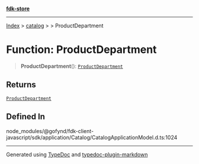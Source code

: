 [**fdk-store**](../../../README.md)
***

[Index](../../../API.md) > [catalog](../../README.md) > [<internal>](../README.md) > ProductDepartment

# Function: ProductDepartment

> **ProductDepartment**(): [`ProductDepartment`](../type-aliases/type-alias.ProductDepartment.md)

## Returns

[`ProductDepartment`](../type-aliases/type-alias.ProductDepartment.md)

## Defined In

node\_modules/@gofynd/fdk-client-javascript/sdk/application/Catalog/CatalogApplicationModel.d.ts:1024

***
Generated using [TypeDoc](https://typedoc.org/) and [typedoc-plugin-markdown](https://www.npmjs.com/package/typedoc-plugin-markdown)
